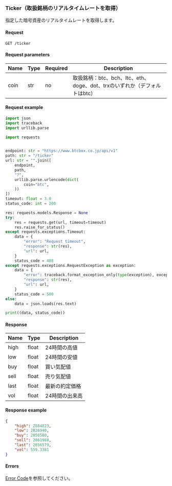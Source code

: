 ### Ticker（取扱銘柄のリアルタイムレートを取得）

指定した暗号資産のリアルタイムレートを取得します。  

#### Request

```http request
GET /ticker
```

#### Request parameters

| Name | Type | Required | Description                                       |
|------|------|----------|---------------------------------------------------|
| coin | str  | no       | 取扱銘柄：btc、bch、ltc、eth、doge、dot、trxのいずれか（デフォルトはbtc） |

#### Request example

```python
import json
import traceback
import urllib.parse

import requests


endpoint: str = "https://www.btcbox.co.jp/api/v1"
path: str = "/ticker"
url: str = "".join([
    endpoint,
    path,
    "?",
    urllib.parse.urlencode(dict(
        coin="btc",
    ))
])
timeout: float = 3.0
status_code: int = 200

res: requests.models.Response = None
try:
    res = requests.get(url, timeout=timeout)
    res.raise_for_status()
except requests.exceptions.Timeout:
    data = {
        "error": "Request timeout",
        "response": str(res),
        "url": url,
    }
    status_code = 408
except requests.exceptions.RequestException as exception:
    data = {
        "error": traceback.format_exception_only(type(exception), exception)[0],
        "response": str(res),
        "url": url,
    }
    status_code = 500
else:
    data = json.loads(res.text)

print((data, status_code))
```

#### Response

| Name | Type  | Description |
|------|-------|-------------|
| high | float | 24時間の高値     |
| low  | float | 24時間の安値     |
| buy  | float | 買い気配値       |
| sell | float | 売り気配値       |
| last | float | 最新の約定価格     |
| vol  | float | 24時間の出来高    |

#### Response example

```json
{
    "high": 2884823,
    "low": 2826940,
    "buy": 2856580,
    "sell": 2861988,
    "last": 2856579,
    "vol": 559.3381
}
```

#### Errors

[Error Code](error_code.md)を参照してください。
